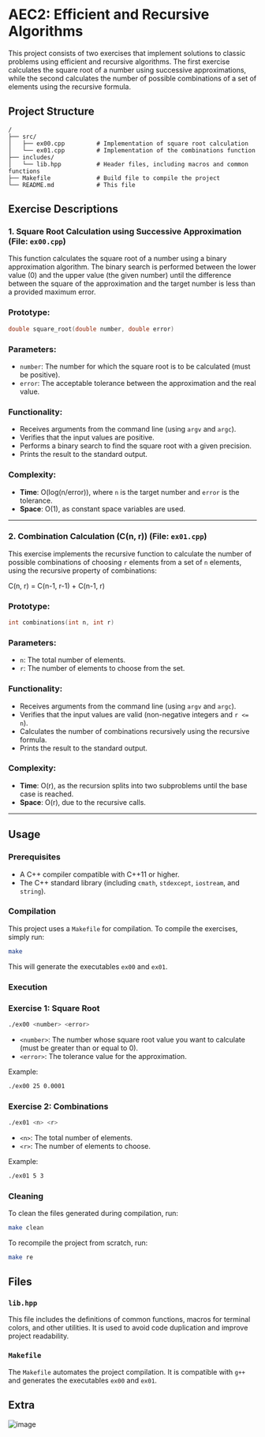# AEC2: Efficient and Recursive Algorithms

This project consists of two exercises that implement solutions to classic problems using efficient and recursive algorithms. The first exercise calculates the square root of a number using successive approximations, while the second calculates the number of possible combinations of a set of elements using the recursive formula.

## Project Structure

```
/
├── src/
│   ├── ex00.cpp         # Implementation of square root calculation
│   └── ex01.cpp         # Implementation of the combinations function
├── includes/
│   └── lib.hpp          # Header files, including macros and common functions
├── Makefile             # Build file to compile the project
└── README.md            # This file

```

## Exercise Descriptions

### 1. **Square Root Calculation using Successive Approximation** (File: `ex00.cpp`)

This function calculates the square root of a number using a binary approximation algorithm. The binary search is performed between the lower value (0) and the upper value (the given number) until the difference between the square of the approximation and the target number is less than a provided maximum error.

### Prototype:

```cpp
double square_root(double number, double error)
```

### Parameters:

- `number`: The number for which the square root is to be calculated (must be positive).
- `error`: The acceptable tolerance between the approximation and the real value.

### Functionality:

- Receives arguments from the command line (using `argv` and `argc`).
- Verifies that the input values are positive.
- Performs a binary search to find the square root with a given precision.
- Prints the result to the standard output.

### Complexity:

- **Time**: O(log(n/error)), where `n` is the target number and `error` is the tolerance.
- **Space**: O(1), as constant space variables are used.

---

### 2. **Combination Calculation (C(n, r))** (File: `ex01.cpp`)

This exercise implements the recursive function to calculate the number of possible combinations of choosing `r` elements from a set of `n` elements, using the recursive property of combinations:

C(n, r) = C(n-1, r-1) + C(n-1, r)

### Prototype:

```cpp
int combinations(int n, int r)
```

### Parameters:

- `n`: The total number of elements.
- `r`: The number of elements to choose from the set.

### Functionality:

- Receives arguments from the command line (using `argv` and `argc`).
- Verifies that the input values are valid (non-negative integers and `r <= n`).
- Calculates the number of combinations recursively using the recursive formula.
- Prints the result to the standard output.

### Complexity:

- **Time**: O(r), as the recursion splits into two subproblems until the base case is reached.
- **Space**: O(r), due to the recursive calls.

---

## Usage

### Prerequisites

- A C++ compiler compatible with C++11 or higher.
- The C++ standard library (including `cmath`, `stdexcept`, `iostream`, and `string`).

### Compilation

This project uses a `Makefile` for compilation. To compile the exercises, simply run:

```bash
make
```

This will generate the executables `ex00` and `ex01`.

### Execution

### Exercise 1: Square Root

```bash
./ex00 <number> <error>
```

- `<number>`: The number whose square root value you want to calculate (must be greater than or equal to 0).
- `<error>`: The tolerance value for the approximation.

Example:

```bash
./ex00 25 0.0001
```

### Exercise 2: Combinations

```bash
./ex01 <n> <r>
```

- `<n>`: The total number of elements.
- `<r>`: The number of elements to choose.

Example:

```bash
./ex01 5 3
```

### Cleaning

To clean the files generated during compilation, run:

```bash
make clean
```

To recompile the project from scratch, run:

```bash
make re
```

## Files

### `lib.hpp`

This file includes the definitions of common functions, macros for terminal colors, and other utilities. It is used to avoid code duplication and improve project readability.

### `Makefile`

The `Makefile` automates the project compilation. It is compatible with `g++` and generates the executables `ex00` and `ex01`.

## Extra

![image](https://github.com/user-attachments/assets/a8443dae-b7f1-43eb-87a8-1d67c5e69409)